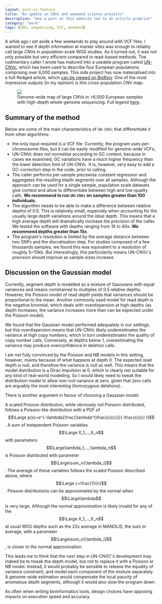 ```yaml
---
layout: post-no-feature
title: "An update on CNVs and weekend science projects"
description: "How a post on this website led to an article preprint"
category: "work"
tags: [CNV, sequencing, VCF, weekend]
---
```


<script src='https://cdnjs.cloudflare.com/ajax/libs/mathjax/2.7.5/latest.js?config=TeX-AMS_CHTML' async></script>


A while ago I set aside a few weekends to play around with VCF files. I wanted to see if depth information at marker sites was enough to reliably call large CNVs in population-scale WGS studies. As it turned out, it was not only possible but very efficient compared to read-based methods. The rudimentary caller I wrote has matured into a useable program called [UN-CNVc](https://github.com/agilly/un-cnvc), which has been used to describe four European populations comprising over 6,000 samples. This side project has now materialised into a full-fledged article, which [can be viewed on BioRxiv](https://www.biorxiv.org/content/early/2018/12/22/504209). One of the most impressive outputs (in my opinion) is this cross-population CNV map:

<figure>
	<img src="{{ site.url }}/images/sv.map.jpg">
	<figcaption>Genome-wide map of large CNVs in >6,000 European samples with high-depth whole-genome sequencing. Full legend <a href="https://www.biorxiv.org/content/early/2018/12/22/504209">here</a>.</figcaption>
</figure>
 

## Summary of the method

Below are some of the main characteristics of `UN-CNVc` that differentiate it from other algorithms:

* the only input required is a VCF file. Currently, the program uses per-chromosome files, but it can be easily modified for genome-wide VCFs;
* UN-CNVc does not normalise according to GC content, because in cases we examined, GC variations have a much higher frequency than the lower detection limit of UN-CNVc. It is, however, very easy to add a GC-correction step in the code, prior to calling.
* The caller performs per-sample piecewise constant regression and aggregates the resulting depth segments over all samples. Although the approach can be used for a single sample, population scale datasets give context and allow to differentiate between high and low-quality calls. **We recommend to run `UN-CNVc` on samples greater than 100 individuals.**
* The algorithm needs to be able to make a difference between relative depths of 0.5. This is relatively small, especially when accounting for the usually large depth variations around the ideal depth. This means that a high average depth will dramatically increase the precision of the caller. We tested the software with depths ranging from 18 to 40x. **We recommend depths greater than 15x**.
* The program's resolution is limited by the average distance between two SNPs and the discretisation step. For studies composed of a few thousands samples, we found this was equivalent to a resolution of roughly 5~10kb. But interestingly, this particularity means UN-CNVc's precision should improve as sample sizes increase.

## Discussion on the Gaussian model

Currently, segment depth is modelled as a mixture of Gaussians with equal variances and means constrained to multiples of 0.5 relative depths. However, the Poisson model of read depth yields that variances should be proportional to the mean. Another commonly used model for read depth is the negative binomial, which deals with overdispersion at high depths (as depth increases, the variance increases more than can be expected under the Poisson model). 

We found that the Gaussian model performed adequately in our settings, but this overdispersion means that UN-CNVc likely underestimates the variance at high copy numbers, which in turn underestimates the quality of copy number calls. Conversely, at depths below 1, overestimating the variance may produce overconfidence in deletion calls.

I am not fully convinced by the Poisson and NB models in this setting, however, mainly because of what happens at depth 0. The expected read depth is null, and therefore the variance is null as well. This means that the model distribution is a Dirac impulsion at 0, which is clearly not suitable for any kind of real-world modelling. So I would likely need to tweak the distribution model to allow non-null variance at zero, given that zero calls are arguably the most interesting (homozygous deletions).

There is another argument in favour of choosing a Gaussian model.

A scaled Poisson distribution, while obviously not Poisson-distributed, follows a Poisson-like distribution with a PDF of $$\Large p(x)=e^{-\lambda}\frac{\lambda^{\frac{x}{c}}}{ \frac{x}{c} !}$$. A sum of independent Poisson variables $$\Large X_1,…,X_n$$ with parameters $$\Large\lambda_1,…,\lambda_n$$ is Poisson distributed with parameter $$\Large\sum_n{\lambda_i}$$. The average of these variables follows the scaled Poisson described above, where $$\Large c=\frac{1}{n}$$. Poisson distributions can be approximated by the normal when $$\Large\lambda$$ is very large. Although the normal approximation is likely invalid for any of the $$\Large X_1,…,X_n$$ at usual WGS depths such as the 22x average in MANOLIS, the sum or average, with a parameter $$\Large\sum_n{\lambda_i}$$, is closer to the normal approximation. 

This leads me to think that the next step in UN-CNVC's development may indeed be to tweak the depth model, but not to replace it with a Poisson or NB model. Instead, it would probably be sensible to release the equality of variance constraint, and model each component of the mixture separately. A genome-wide estimation would compensate the local paucity of anomalous depth segments, although it would also slow the program down. 

As often when writing bioinformatics tools, design choices have opposing impacts on execution speed and accuracy. 